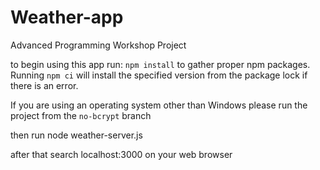 # Weather-app
Advanced Programming Workshop Project

to begin using this app run: `npm install`
to gather proper npm packages. Running `npm ci` will install the specified version from the package lock if there is an error.

If you are using an operating system other than Windows please run the project from the `no-bcrypt` branch 

then run 
node weather-server.js

after that search localhost:3000 on your web browser
